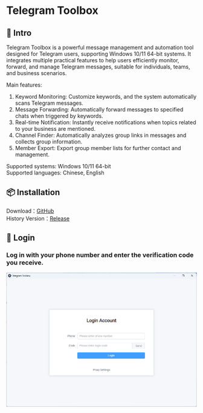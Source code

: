 # Telegram Toolbox

## 📖 Intro
Telegram Toolbox is a powerful message management and automation tool designed for Telegram users, supporting Windows 10/11 64-bit systems. It integrates multiple practical features to help users efficiently monitor, forward, and manage Telegram messages, suitable for individuals, teams, and business scenarios.

Main features:
1. Keyword Monitoring: Customize keywords, and the system automatically scans Telegram messages.
2. Message Forwarding: Automatically forward messages to specified chats when triggered by keywords.
3. Real-time Notification: Instantly receive notifications when topics related to your business are mentioned.
4. Channel Finder: Automatically analyzes group links in messages and collects group information.
5. Member Export: Export group member lists for further contact and management.

Supported systems: Windows 10/11 64-bit  
Supported languages: Chinese, English

## 📦 Installation

Download：[GitHub](https://github.com/yee338024/telegram-toolbox/releases/download/1.0.3/telegram-toolbox-1.0.3-win-x64.exe)  
History Version：[Release](https://github.com/yee338024/telegram-toolbox/releases)

## 📱 Login

### Log in with your phone number and enter the verification code you receive.
![Login](screenshot/login.png)
